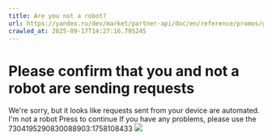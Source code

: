 ```yaml
---
title: Are you not a robot?
url: https://yandex.ru/dev/market/partner-api/doc/en/reference/promos/getPromoOffers
crawled_at: 2025-09-17T14:27:16.795245
---
```


# Please confirm that you and not a robot are sending requests
We're sorry, but it looks like requests sent from your device are automated. 
I'm not a robot Press to continue
If you have any problems, please use the 
7304195290830088903:1758108433
![](https://adfstat.yandex.ru/captcha?req_id=1758108433096764-14419612155430641029-balancer-l7leveler-kubr-yp-klg-254-BAL&unique_key=7304195290830088903)

